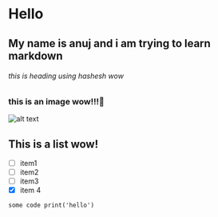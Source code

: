 # Hello 
## My name is anuj and i am trying to learn markdown
###### this is heading using hashesh wow

### this is an image wow!!!🎉
![alt text](https://octodex.github.com/images/yaktocat.png)

## This is a list wow!
- [ ] item1
- [ ] item2
- [ ] item3
- [x] item 4

```
some code print('hello')
```
















